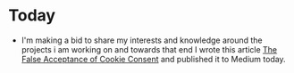 # Today

* I'm making a bid to share my interests and knowledge around the projects i am working on and towards that end I wrote this article [The False Acceptance of Cookie Consent](https://medium.com/@christopherfilkins/the-false-acceptance-of-cookie-consent-3c949c93a2ce) and published it to Medium today. 
